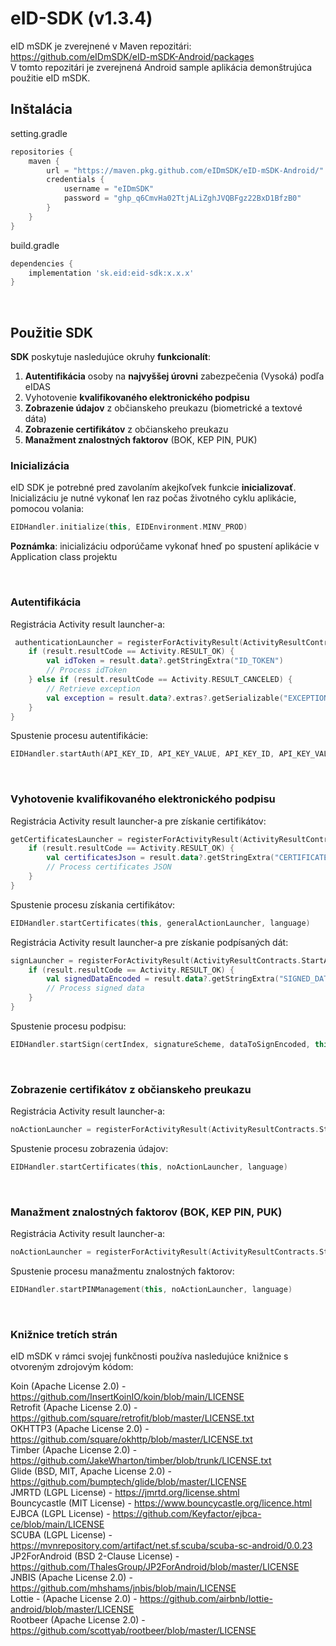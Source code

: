 # eID-SDK (v1.3.4)

eID mSDK je zverejnené v Maven repozitári: https://github.com/eIDmSDK/eID-mSDK-Android/packages<br>
V tomto repozitári je zverejnená Android sample aplikácia demonštrujúca použitie eID mSDK. 

## Inštalácia

setting.gradle

```groovy
repositories {
    maven {
        url = "https://maven.pkg.github.com/eIDmSDK/eID-mSDK-Android/"
        credentials {
            username = "eIDmSDK"
            password = "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"
        }
    }
}
```

build.gradle

```groovy
dependencies {
    implementation 'sk.eid:eid-sdk:x.x.x'
}
```

<br>

## Použitie SDK

**SDK** poskytuje nasledujúce okruhy **funkcionalít**:
1.	**Autentifikácia** osoby na **najvyššej úrovni** zabezpečenia (Vysoká) podľa eIDAS
2.	Vyhotovenie **kvalifikovaného elektronického podpisu**
3.	**Zobrazenie údajov** z občianskeho preukazu (biometrické a textové dáta)
4.	**Zobrazenie certifikátov** z občianskeho preukazu
5.	**Manažment znalostných faktorov** (BOK, KEP PIN, PUK) 

### Inicializácia

eID SDK je potrebné pred zavolaním akejkoľvek funkcie **inicializovať**. Inicializáciu je nutné vykonať len raz počas životného cyklu aplikácie, pomocou volania:

```kotlin
EIDHandler.initialize(this, EIDEnvironment.MINV_PROD)
```

**Poznámka**: inicializáciu odporúčame vykonať hneď po spustení aplikácie v Application class projektu

<br>

### Autentifikácia

Registrácia Activity result launcher-a:

```kotlin
 authenticationLauncher = registerForActivityResult(ActivityResultContracts.StartActivityForResult()) { result ->
    if (result.resultCode == Activity.RESULT_OK) {
        val idToken = result.data?.getStringExtra("ID_TOKEN")
        // Process idToken
    } else if (result.resultCode == Activity.RESULT_CANCELED) {
        // Retrieve exception
        val exception = result.data?.extras?.getSerializable("EXCEPTION") as Throwable?
    }
}
```

Spustenie procesu autentifikácie:

```kotlin
EIDHandler.startAuth(API_KEY_ID, API_KEY_VALUE, API_KEY_ID, API_KEY_VALUE, this, authenticationLauncher, language)
```

<br>

### Vyhotovenie kvalifikovaného elektronického podpisu

Registrácia Activity result launcher-a pre získanie certifikátov:

```kotlin
getCertificatesLauncher = registerForActivityResult(ActivityResultContracts.StartActivityForResult()) { result ->
    if (result.resultCode == Activity.RESULT_OK) {
        val certificatesJson = result.data?.getStringExtra("CERTIFICATES")
        // Process certificates JSON
    }
}
```

Spustenie procesu získania certifikátov:

```kotlin
EIDHandler.startCertificates(this, generalActionLauncher, language)
```

Registrácia Activity result launcher-a pre získanie podpísaných dát:

```kotlin
signLauncher = registerForActivityResult(ActivityResultContracts.StartActivityForResult()) { result ->
    if (result.resultCode == Activity.RESULT_OK) {
        val signedDataEncoded = result.data?.getStringExtra("SIGNED_DATA")
        // Process signed data 
    }
}
```

Spustenie procesu podpisu:

```kotlin
EIDHandler.startSign(certIndex, signatureScheme, dataToSignEncoded, this, signLauncher, language)
```

<br>

### Zobrazenie certifikátov z občianskeho preukazu

Registrácia Activity result launcher-a:

```kotlin
noActionLauncher = registerForActivityResult(ActivityResultContracts.StartActivityForResult()) { }
```

Spustenie procesu zobrazenia údajov:

```kotlin
EIDHandler.startCertificates(this, noActionLauncher, language)
```

<br>

### Manažment znalostných faktorov (BOK, KEP PIN, PUK) 

Registrácia Activity result launcher-a:

```kotlin
noActionLauncher = registerForActivityResult(ActivityResultContracts.StartActivityForResult()) { }
```

Spustenie procesu manažmentu znalostných faktorov:

```kotlin
EIDHandler.startPINManagement(this, noActionLauncher, language)
```

<br>

### Knižnice tretích strán
eID mSDK v rámci svojej funkčnosti používa nasledujúce knižnice s otvoreným zdrojovým kódom:

Koin (Apache License 2.0) - https://github.com/InsertKoinIO/koin/blob/main/LICENSE<br>
Retrofit (Apache License 2.0) - https://github.com/square/retrofit/blob/master/LICENSE.txt<br>
OKHTTP3 (Apache License 2.0) - https://github.com/square/okhttp/blob/master/LICENSE.txt<br>
Timber (Apache License 2.0) - https://github.com/JakeWharton/timber/blob/trunk/LICENSE.txt<br>
Glide (BSD, MIT, Apache License 2.0) - https://github.com/bumptech/glide/blob/master/LICENSE<br>
JMRTD (LGPL License) - https://jmrtd.org/license.shtml<br>
Bouncycastle (MIT License) - https://www.bouncycastle.org/licence.html<br>
EJBCA (LGPL License) - https://github.com/Keyfactor/ejbca-ce/blob/main/LICENSE<br>
SCUBA (LGPL License) - https://mvnrepository.com/artifact/net.sf.scuba/scuba-sc-android/0.0.23<br>
JP2ForAndroid (BSD 2-Clause License) - https://github.com/ThalesGroup/JP2ForAndroid/blob/master/LICENSE<br>
JNBIS (Apache License 2.0) - https://github.com/mhshams/jnbis/blob/main/LICENSE<br>
Lottie - (Apache License 2.0) - https://github.com/airbnb/lottie-android/blob/master/LICENSE<br>
Rootbeer (Apache License 2.0) - https://github.com/scottyab/rootbeer/blob/master/LICENSE<br>
